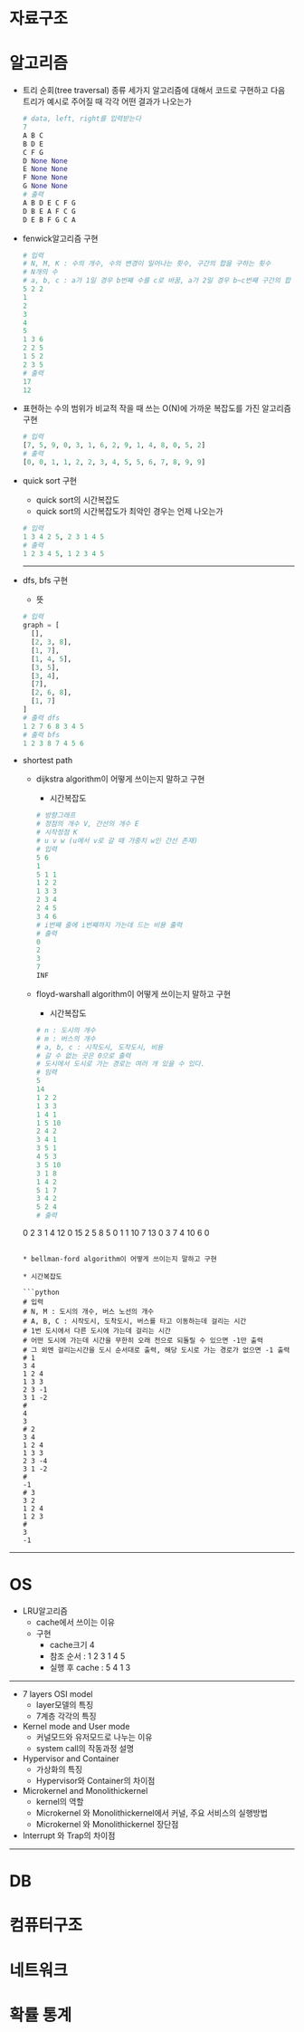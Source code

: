 # 자료구조
# 알고리즘

* 트리 순회(tree traversal) 종류 세가지 알고리즘에 대해서 코드로 구현하고 다음 트리가 예시로 주어질 때 각각 어떤 결과가 나오는가

  ```python
  # data, left, right를 입력받는다
  7
  A B C
  B D E
  C F G
  D None None
  E None None
  F None None
  G None None
  # 출력
  A B D E C F G 
  D B E A F C G 
  D E B F G C A 
  ```

* fenwick알고리즘 구현

  ```python
  # 입력
  # N, M, K : 수의 개수, 수의 변경이 일어나는 횟수, 구간의 합을 구하는 횟수
  # N개의 수
  # a, b, c : a가 1일 경우 b번째 수를 c로 바꿈, a가 2일 경우 b~c번째 구간의 합 출력
  5 2 2
  1
  2
  3
  4
  5
  1 3 6
  2 2 5
  1 5 2
  2 3 5
  # 출력
  17
  12
  ```

  

* 표현하는 수의 범위가 비교적 작을 때 쓰는 O(N)에 가까운 복잡도를 가진 알고리즘 구현

  ```python
  # 입력
  [7, 5, 9, 0, 3, 1, 6, 2, 9, 1, 4, 8, 0, 5, 2]
  # 출력
  [0, 0, 1, 1, 2, 2, 3, 4, 5, 5, 6, 7, 8, 9, 9]
  ```

  

* quick sort 구현

  * quick sort의 시간복잡도
  * quick sort의 시간복잡도가 최악인 경우는 언제 나오는가

  ```python
  # 입력
  1 3 4 2 5, 2 3 1 4 5
  # 출력
  1 2 3 4 5, 1 2 3 4 5
  ```

  -------------------------------------
  
* dfs, bfs 구현

  * 뜻

  ```python
  # 입력
  graph = [
    [],
    [2, 3, 8],
    [1, 7],
    [1, 4, 5],
    [3, 5],
    [3, 4],
    [7],
    [2, 6, 8],
    [1, 7]
  ]
  # 출력 dfs
  1 2 7 6 8 3 4 5
  # 출력 bfs
  1 2 3 8 7 4 5 6 
  ```

* shortest path

  * dijkstra algorithm이 어떻게 쓰이는지 말하고 구현

    * 시간복잡도
  
    ```python
    # 방향그래프
    # 정점의 개수 V, 간선의 개수 E
    # 시작정점 K
    # u v w (u에서 v로 갈 때 가중치 w인 간선 존재)
    # 입력
    5 6
    1
    5 1 1
    1 2 2
    1 3 3
    2 3 4
    2 4 5
    3 4 6
    # i번째 줄에 i번째까지 가는데 드는 비용 출력
    # 출력
    0
    2
    3
    7
    INF
    ```

    

  * floyd-warshall algorithm이 어떻게 쓰이는지 말하고 구현
  
    * 시간복잡도
    
    ```python
    # n : 도시의 개수
    # m : 버스의 개수
    # a, b, c : 시작도시, 도착도시, 비용
    # 갈 수 없는 곳은 0으로 출력
    # 도시에서 도시로 가는 경로는 여러 개 있을 수 있다.
    # 임력
    5
    14
    1 2 2
    1 3 3
    1 4 1
    1 5 10
    2 4 2
    3 4 1
    3 5 1
    4 5 3
    3 5 10
    3 1 8
    1 4 2
    5 1 7
    3 4 2
    5 2 4
    # 출력
  0 2 3 1 4
    12 0 15 2 5
  8 5 0 1 1
    10 7 13 0 3
    7 4 10 6 0
    ```
    
  * bellman-ford algorithm이 어떻게 쓰이는지 말하고 구현
  
    * 시간복잡도
  
    ```python
    # 입력
    # N, M : 도시의 개수, 버스 노선의 개수
    # A, B, C : 시작도시, 도착도시, 버스를 타고 이동하는데 걸리는 시간
    # 1번 도시에서 다른 도시에 가는데 걸리는 시간 
    # 어떤 도시에 가는데 시간을 무한히 오래 전으로 되돌릴 수 있으면 -1만 출력
    # 그 외엔 걸리는시간을 도시 순서대로 출력, 해당 도시로 가는 경로가 없으면 -1 출력
    # 1
    3 4
    1 2 4
    1 3 3
    2 3 -1
    3 1 -2
    #
    4
    3
    # 2
    3 4
    1 2 4
    1 3 3
    2 3 -4
    3 1 -2
    #
    -1
    # 3
    3 2
    1 2 4
    1 2 3
    #
    3
    -1
    ```
  

----------------------------



# OS

* LRU알고리즘
  * cache에서 쓰이는 이유
  * 구현
    * cache크기 4
    * 참조 순서 : 1 2 3 1 4 5
    * 실행 후 cache : 5 4 1 3

------------------------

* 7 layers OSI model
  * layer모델의 특징
  * 7계층 각각의 특징
* Kernel mode and User mode
  * 커널모드와 유저모드로 나누는 이유
  * system call의 작동과정 설명
* Hypervisor and Container
  * 가상화의 특징
  * Hypervisor와 Container의 차이점
* Microkernel and Monolithickernel
  * kernel의 역할
  * Microkernel 와 Monolithickernel에서 커널, 주요 서비스의 실행방법
  * Microkernel 와 Monolithickernel 장단점
* Interrupt 와 Trap의 차이점

--------------------------------------



# DB
# 컴퓨터구조
# 네트워크
# 확률 통계